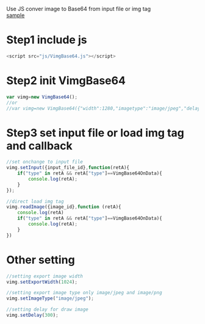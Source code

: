 Use JS conver image to Base64 from input file or img tag 
<br>
[sample](https://tool.vfhhu.xyz/a_js_sample/vbase64.php)
<h1>
Step1 include js
</h1>

``````js
<script src="js/VimgBase64.js"></script>
``````


<h1>
Step2 init VimgBase64
</h1>

``````js
var vimg=new VimgBase64();
//or
//var vimg=new VimgBase64({"width":1280,"imagetype":"image/jpeg","delay":300});
``````

<h1>
Step3 set input file or load img tag and callback
</h1>

``````js
//set onchange to input file
vimg.setInput({input_file_id},function(retA){
    if("type" in retA && retA["type"]==VimgBase64OnData){
        console.log(retA);   
    }
});

//direct load img tag
vimg.readImage({image_id},function (retA){
    console.log(retA)
    if("type" in retA && retA["type"]==VimgBase64OnData){
        console.log(retA);
    }
})
``````

<h1>
Other setting
</h1>

``````js
//setting export image width
vimg.setExportWidth(1024);

//setting export image type only image/jpeg and image/png
vimg.setImageType("image/jpeg");

//setting delay for draw image
vimg.setDelay(300);
``````